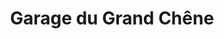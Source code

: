 ---
title: "Garage du Grand Chêne"
url: /verrieres-le-buisson/garage-du-grand-chene/
shop: voiture
---
